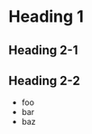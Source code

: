 <!-- pageNumber enable=false -->
# Heading 1

<!-- newpage -->
<!-- pageNumber className="intro" -->

## Heading 2-1

<!-- newpage -->
<!-- pageNumber number=5 -->

## Heading 2-2

- foo
- bar
- baz
